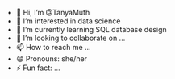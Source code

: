 - 👋 Hi, I’m @TanyaMuth
- 👀 I’m interested in data science
- 🌱 I’m currently learning SQL database design
- 💞️ I’m looking to collaborate on ...
- 📫 How to reach me ...
- 😄 Pronouns: she/her
- ⚡ Fun fact: ...

<!---
TanyaMuth/TanyaMuth is a ✨ special ✨ repository because its `README.md` (this file) appears on your GitHub profile.
You can click the Preview link to take a look at your changes.
--->

